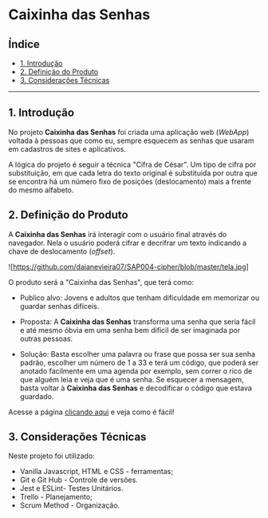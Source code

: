 # Caixinha das Senhas

## Índice
 
* [1. Introdução](#1-Introdução)
* [2. Definição do Produto](#2-definição-do-produto)
* [3. Considerações Técnicas](#3-considerações-técnicas)

***

## 1. Introdução

No projeto **Caixinha das Senhas** foi criada uma  aplicação web (_WebApp_) voltada à pessoas que como eu, sempre esquecem as senhas que usaram em cadastros de sites e aplicativos.

A lógica do projeto é seguir a técnica "Cifra de César".
Um tipo de cifra por substituição, em que cada letra do texto original é
substituida por outra que se encontra há um número fixo de posições
(deslocamento) mais a frente do mesmo alfabeto.


## 2. Definição do Produto
A **Caixinha das Senhas** irá
interagir com o usuário final através do navegador. Nela o usuário poderá cifrar e decrifrar um texto
indicando a chave de deslocamento (_offset_).


![https://github.com/daianevieira07/SAP004-cipher/blob/master/tela.jpg]


O produto será a "Caixinha das Senhas", que terá como:

* Publico alvo: Jovens e adultos que tenham dificuldade em memorizar ou guardar senhas difíceis.

* Proposta: A **Caixinha das Senhas** transforma uma senha que seria fácil e até mesmo óbvia em uma senha bem dificil de ser imaginada por outras pessoas.

* Solução: Basta escolher uma palavra ou frase que possa ser sua senha padrão, escolher um número de 1 a 33 e terá um código, que poderá ser anotado facilmente em uma agenda por exemplo, sem correr o rico de que alguém leia e veja que é uma senha. Se esquecer a mensagem, basta voltar à **Caixinha das Senhas** e decodificar o código que estava guardado.  

Acesse a página [clicando aqui](https://daianevieira07.github.io/SAP004-cipher/src/) e veja como é fácil!



## 3. Considerações Técnicas

Neste projeto foi utilizado:

* Vanilla Javascript, HTML e CSS - ferramentas;
* Git e Git Hub - Controle de versões.
* Jest e ESLint- Testes Unitários.
* Trello - Planejamento;
* Scrum Method - Organização.

